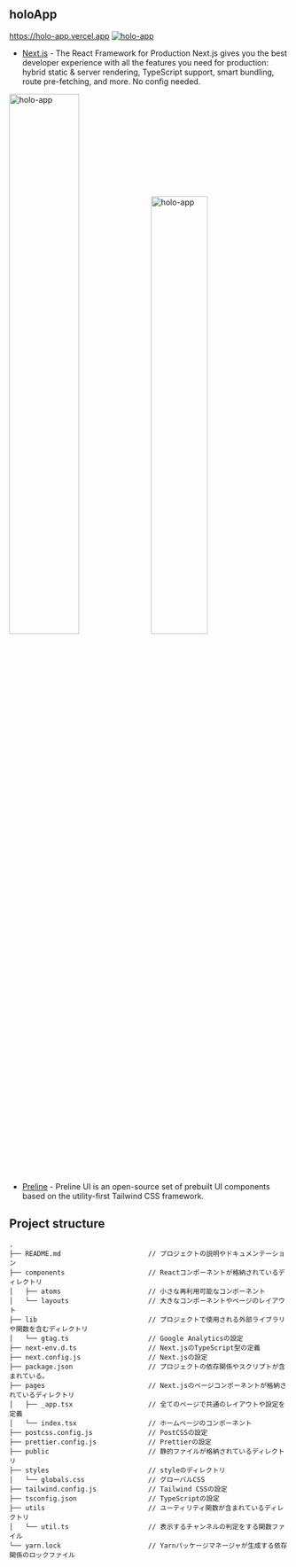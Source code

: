 ## holoApp

https://holo-app.vercel.app
<a href="https://holo-app.vercel.app" target="_blank" rel=”noopener”><img src="https://user-images.githubusercontent.com/96198088/214283904-4ec943e7-58c3-4b35-8cfa-afbe9a250546.png" alt="holo-app" /></a>

- [Next.js](https://nextjs.org/) - The React Framework for Production Next.js gives you the best developer experience with all the features you need for production: hybrid static & server rendering, TypeScript support, smart bundling, route pre-fetching, and more. No config needed.

<a href="https://holo-app.vercel.app" target="_blank" rel=”noopener”><img src="https://user-images.githubusercontent.com/96198088/214283941-fae3ee90-a7f7-44f6-bfe7-c6c3e07c0f91.png" alt="holo-app" width="50%" /></a>
<a href="https://holo-app.vercel.app" target="_blank" rel=”noopener”><img src="https://user-images.githubusercontent.com/96198088/214284033-a14d6fb6-9422-45d5-9c77-b4b083cb809f.png" alt="holo-app" width="45%" /></a>






- [Preline](https://preline.co/) - Preline UI is an open-source set of prebuilt UI components based on the utility-first Tailwind CSS framework.
 
## Project structure
```
.
├── README.md                      // プロジェクトの説明やドキュメンテーション
├── components                     // Reactコンポーネントが格納されているディレクトリ
│   ├── atoms                      // 小さな再利用可能なコンポーネント
│   └── layouts                    // 大きなコンポーネントやページのレイアウト
├── lib                            // プロジェクトで使用される外部ライブラリや関数を含むディレクトリ
│   └── gtag.ts                    // Google Analyticsの設定
├── next-env.d.ts                  // Next.jsのTypeScript型の定義
├── next.config.js                 // Next.jsの設定
├── package.json                   // プロジェクトの依存関係やスクリプトが含まれている。
├── pages                          // Next.jsのページコンポーネントが格納されているディレクトリ
│   ├── _app.tsx                   // 全てのページで共通のレイアウトや設定を定義
│   └── index.tsx                  // ホームページのコンポーネント
├── postcss.config.js              // PostCSSの設定
├── prettier.config.js             // Prettierの設定
├── public                         // 静的ファイルが格納されているディレクトリ
├── styles                         // styleのディレクトリ
│   └── globals.css                // グローバルCSS
├── tailwind.config.js             // Tailwind CSSの設定
├── tsconfig.json                  // TypeScriptの設定
├── utils                          // ユーティリティ関数が含まれているディレクトリ
│   └── util.ts                    // 表示するチャンネルの判定をする関数ファイル
└── yarn.lock                      // Yarnパッケージマネージャが生成する依存関係のロックファイル
```
